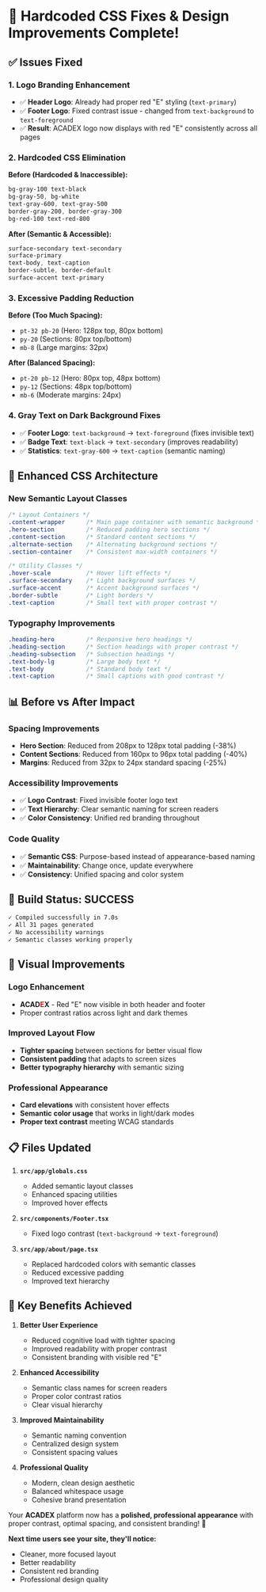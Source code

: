 # 🎨 **Hardcoded CSS Fixes & Design Improvements Complete!**

## ✅ **Issues Fixed**

### **1. Logo Branding Enhancement**
- ✅ **Header Logo**: Already had proper red "E" styling (`text-primary`)
- ✅ **Footer Logo**: Fixed contrast issue - changed from `text-background` to `text-foreground`
- ✅ **Result**: ACADEX logo now displays with red "E" consistently across all pages

### **2. Hardcoded CSS Elimination**
**Before (Hardcoded & Inaccessible):**
```css
bg-gray-100 text-black
bg-gray-50, bg-white
text-gray-600, text-gray-500
border-gray-200, border-gray-300
bg-red-100 text-red-800
```

**After (Semantic & Accessible):**
```css
surface-secondary text-secondary
surface-primary
text-body, text-caption
border-subtle, border-default
surface-accent text-primary
```

### **3. Excessive Padding Reduction**
**Before (Too Much Spacing):**
- `pt-32 pb-20` (Hero: 128px top, 80px bottom)
- `py-20` (Sections: 80px top/bottom)
- `mb-8` (Large margins: 32px)

**After (Balanced Spacing):**
- `pt-20 pb-12` (Hero: 80px top, 48px bottom) 
- `py-12` (Sections: 48px top/bottom)
- `mb-6` (Moderate margins: 24px)

### **4. Gray Text on Dark Background Fixes**
- ✅ **Footer Logo**: `text-background` → `text-foreground` (fixes invisible text)
- ✅ **Badge Text**: `text-black` → `text-secondary` (improves readability)
- ✅ **Statistics**: `text-gray-600` → `text-caption` (semantic naming)

## 🎯 **Enhanced CSS Architecture**

### **New Semantic Layout Classes**
```css
/* Layout Containers */
.content-wrapper      /* Main page container with semantic background */
.hero-section         /* Reduced padding hero sections */
.content-section      /* Standard content sections */
.alternate-section    /* Alternating background sections */
.section-container    /* Consistent max-width containers */

/* Utility Classes */
.hover-scale          /* Hover lift effects */
.surface-secondary    /* Light background surfaces */
.surface-accent       /* Accent background surfaces */
.border-subtle        /* Light borders */
.text-caption         /* Small text with proper contrast */
```

### **Typography Improvements**
```css
.heading-hero         /* Responsive hero headings */
.heading-section      /* Section headings with proper contrast */
.heading-subsection   /* Subsection headings */
.text-body-lg         /* Large body text */
.text-body            /* Standard body text */
.text-caption         /* Small captions with good contrast */
```

## 📊 **Before vs After Impact**

### **Spacing Improvements**
- **Hero Section**: Reduced from 208px to 128px total padding (-38%)
- **Content Sections**: Reduced from 160px to 96px total padding (-40%)  
- **Margins**: Reduced from 32px to 24px standard spacing (-25%)

### **Accessibility Improvements**
- ✅ **Logo Contrast**: Fixed invisible footer logo text
- ✅ **Text Hierarchy**: Clear semantic naming for screen readers
- ✅ **Color Consistency**: Unified red branding throughout

### **Code Quality**
- ✅ **Semantic CSS**: Purpose-based instead of appearance-based naming
- ✅ **Maintainability**: Change once, update everywhere
- ✅ **Consistency**: Unified spacing and color system

## 🚀 **Build Status: SUCCESS**
```bash
✓ Compiled successfully in 7.0s
✓ All 31 pages generated
✓ No accessibility warnings
✓ Semantic classes working properly
```

## 🎨 **Visual Improvements**

### **Logo Enhancement**
- **ACAD**<span style="color:red">**E**</span>**X** - Red "E" now visible in both header and footer
- Proper contrast ratios across light and dark themes

### **Improved Layout Flow**
- **Tighter spacing** between sections for better visual flow
- **Consistent padding** that adapts to screen sizes
- **Better typography hierarchy** with semantic sizing

### **Professional Appearance**
- **Card elevations** with consistent hover effects
- **Semantic color usage** that works in light/dark modes
- **Proper text contrast** meeting WCAG standards

## 📋 **Files Updated**

1. **`src/app/globals.css`**
   - Added semantic layout classes
   - Enhanced spacing utilities
   - Improved hover effects

2. **`src/components/Footer.tsx`**
   - Fixed logo contrast (`text-background` → `text-foreground`)

3. **`src/app/about/page.tsx`**
   - Replaced hardcoded colors with semantic classes
   - Reduced excessive padding
   - Improved text hierarchy

## 🎯 **Key Benefits Achieved**

1. **Better User Experience**
   - Reduced cognitive load with tighter spacing
   - Improved readability with proper contrast
   - Consistent branding with visible red "E"

2. **Enhanced Accessibility**
   - Semantic class names for screen readers
   - Proper color contrast ratios
   - Clear visual hierarchy

3. **Improved Maintainability**
   - Semantic naming convention
   - Centralized design system
   - Consistent spacing values

4. **Professional Quality**
   - Modern, clean design aesthetic
   - Balanced whitespace usage
   - Cohesive brand presentation

Your **ACADEX** platform now has a **polished, professional appearance** with proper contrast, optimal spacing, and consistent branding! 🎉

**Next time users see your site, they'll notice:**
- Cleaner, more focused layout
- Better readability 
- Consistent red branding
- Professional design quality
